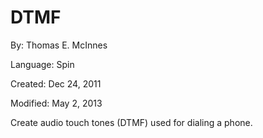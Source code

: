 # DTMF

By: Thomas E. McInnes

Language: Spin

Created: Dec 24, 2011

Modified: May 2, 2013

Create audio touch tones (DTMF) used for dialing a phone.
